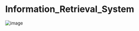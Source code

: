 # Information_Retrieval_System



![image](https://github.com/user-attachments/assets/58be9463-0246-4e77-b9ff-d6b73759d0ed)
